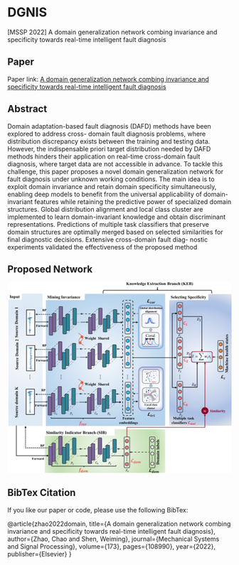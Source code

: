# DGNIS
[MSSP 2022] A domain generalization network combing invariance and specificity towards real-time intelligent fault diagnosis


## Paper

Paper link: [A domain generalization network combing invariance and specificity towards real-time intelligent fault diagnosis](https://www.sciencedirect.com/science/article/pii/S0888327022001686)

## Abstract

Domain adaptation-based fault diagnosis (DAFD) methods have been explored to address cross- domain fault diagnosis problems, where distribution discrepancy exists between the training and testing data. However, the indispensable priori target distribution needed by DAFD methods hinders their application on real-time cross-domain fault diagnosis, where target data are not accessible in advance. To tackle this challenge, this paper proposes a novel domain generalization network for fault diagnosis under unknown working conditions. The main idea is to exploit domain invariance and retain domain specificity simultaneously, enabling deep models to benefit from the universal applicability of domain-invariant features while retaining the predictive power of specialized domain structures. Global distribution alignment and local class cluster are implemented to learn domain-invariant knowledge and obtain discriminant representations. Predictions of multiple task classifiers that preserve domain structures are optimally merged based on selected similarities for final diagnostic decisions. Extensive cross-domain fault diag- nostic experiments validated the effectiveness of the proposed method

##  Proposed Network 


![image](https://github.com/CHAOZHAO-1/DGNIS/blob/main/IMG/F1.png)

##  BibTex Citation

If you like our paper or code, please use the following BibTex:

@article{zhao2022domain,
  title={A domain generalization network combing invariance and specificity towards real-time intelligent fault diagnosis},
  author={Zhao, Chao and Shen, Weiming},
  journal={Mechanical Systems and Signal Processing},
  volume={173},
  pages={108990},
  year={2022},
  publisher={Elsevier}
}
